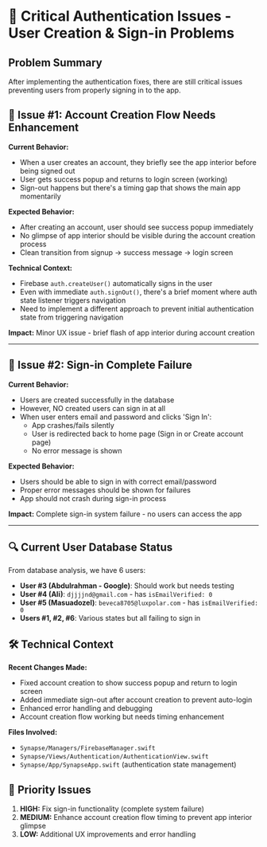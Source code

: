 # 🚨 Critical Authentication Issues - User Creation & Sign-in Problems

## **Problem Summary**
After implementing the authentication fixes, there are still critical issues preventing users from properly signing in to the app.

## **🔴 Issue #1: Account Creation Flow Needs Enhancement**
**Current Behavior:**
- When a user creates an account, they briefly see the app interior before being signed out
- User gets success popup and returns to login screen (working)
- Sign-out happens but there's a timing gap that shows the main app momentarily

**Expected Behavior:**
- After creating an account, user should see success popup immediately
- No glimpse of app interior should be visible during the account creation process
- Clean transition from signup → success message → login screen

**Technical Context:**
- Firebase `auth.createUser()` automatically signs in the user
- Even with immediate `auth.signOut()`, there's a brief moment where auth state listener triggers navigation
- Need to implement a different approach to prevent initial authentication state from triggering navigation

**Impact:** Minor UX issue - brief flash of app interior during account creation

---

## **🔴 Issue #2: Sign-in Complete Failure**
**Current Behavior:**
- Users are created successfully in the database
- However, NO created users can sign in at all
- When user enters email and password and clicks 'Sign In':
  - App crashes/fails silently
  - User is redirected back to home page (Sign in or Create account page)
  - No error message is shown

**Expected Behavior:**
- Users should be able to sign in with correct email/password
- Proper error messages should be shown for failures
- App should not crash during sign-in process

**Impact:** Complete sign-in system failure - no users can access the app

---

## **🔍 Current User Database Status**
From database analysis, we have 6 users:
- **User #3 (Abdulrahman - Google)**: Should work but needs testing
- **User #4 (Ali)**: `djjjjnd@gmail.com` - has `isEmailVerified: 0`
- **User #5 (Masuadozel)**: `beveca8705@luxpolar.com` - has `isEmailVerified: 0`
- **Users #1, #2, #6**: Various states but all failing to sign in

## **🛠️ Technical Context**
**Recent Changes Made:**
- Fixed account creation to show success popup and return to login screen
- Added immediate sign-out after account creation to prevent auto-login
- Enhanced error handling and debugging
- Account creation flow working but needs timing enhancement

**Files Involved:**
- `Synapse/Managers/FirebaseManager.swift`
- `Synapse/Views/Authentication/AuthenticationView.swift`
- `Synapse/App/SynapseApp.swift` (authentication state management)

## **🎯 Priority Issues**
1. **HIGH:** Fix sign-in functionality (complete system failure)
2. **MEDIUM:** Enhance account creation flow timing to prevent app interior glimpse
3. **LOW:** Additional UX improvements and error handling 